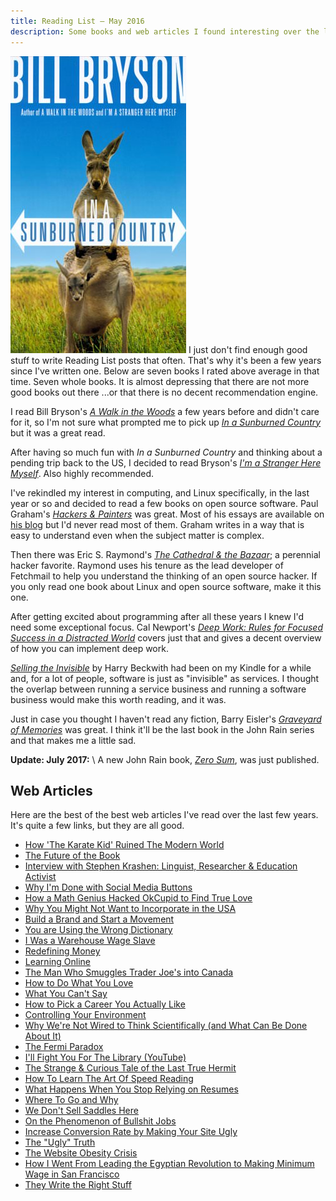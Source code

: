 ```yaml
---
title: Reading List — May 2016
description: Some books and web articles I found interesting over the last few years.
---
```


<img class="pullright" src="/images/bill-bryson-sunburned-country.jpg" alt="sunburned country book cover">
I just don't find enough good stuff to write Reading List posts that often. That's why it's been a few years since I've written one. Below are seven books I rated above average in that time. Seven whole books. It is almost depressing that there are not more good books out there ...or that there is no decent recommendation engine.

I read Bill Bryson's [_A Walk in the Woods_](http://www.amazon.com/Walk-Woods-Rediscovering-Appalachian-Official/dp/0767902521/ref=as_li_ss_tl?ie=UTF8&linkCode=ll1&linkId=36c76258c5183b31067f1d8fd5a79f97) a few years before and didn't care for it, so I'm not sure what prompted me to pick up [_In a Sunburned Country_](http://www.amazon.com/Sunburned-Country-Bill-Bryson/dp/0767903862/ref=as_li_ss_tl?ie=UTF8&linkCode=ll1&linkId=c67752892df64ba10d01f0185636d3d8) but it was a great read.

After having so much fun with _In a Sunburned Country_ and thinking about a pending trip back to the US, I decided to read Bryson's [_I'm a Stranger Here Myself_](http://www.amazon.com/Im-Stranger-Here-Myself-Returning/dp/076790382X/ref=as_li_ss_tl?ie=UTF8&linkCode=ll1&linkId=d4635b467f3a708ad5d0b96d508aec35). Also highly recommended.

I've rekindled my interest in computing, and Linux specifically, in the last year or so and decided to read a few books on open source software. Paul Graham's [_Hackers & Painters_](http://www.amazon.com/Hackers-Painters-Big-Ideas-Computer/dp/1449389554/ref=as_li_ss_tl?ie=UTF8&linkCode=ll1&linkId=d1b079597c0a0cd46242272a7bce38ce) was great. Most of his essays are available on [his blog](http://paulgraham.com/articles.html) but I'd never read most of them. Graham writes in a way that is easy to understand even when the subject matter is complex.

Then there was Eric S. Raymond's [_The Cathedral & the Bazaar_](http://www.amazon.com/Cathedral-Bazaar-Musings-Accidental-Revolutionary/dp/0596001088/ref=as_li_ss_tl?ie=UTF8&linkCode=ll1&linkId=620d7c4b4974a899e821c705b58f54cb); a perennial hacker favorite. Raymond uses his tenure as the lead developer of Fetchmail to help you understand the thinking of an open source hacker. If you only read one book about Linux and open source software, make it this one.

After getting excited about programming after all these years I knew I'd need some exceptional focus. Cal Newport's [_Deep Work: Rules for Focused Success in a Distracted World_](http://www.amazon.com/Deep-Work-Focused-Success-Distracted/dp/1455586692/ref=as_li_ss_tl?ie=UTF8&linkCode=ll1&linkId=08babad28dbf8443e6da10991667c130) covers just that and gives a decent overview of how you can implement deep work.

[_Selling the Invisible_](http://www.amazon.com/Selling-Invisible-Field-Modern-Marketing/dp/0446672319/ref=as_li_ss_tl?ie=UTF8&linkCode=ll1&linkId=c867e7173d8c7c3adcaa8eb34a4c3aca) by Harry Beckwith had been on my Kindle for a while and, for a lot of people, software is just as "invisible" as services. I thought the overlap between running a service business and running a software business would make this worth reading, and it was.

Just in case you thought I haven't read any fiction, Barry Eisler's [_Graveyard of Memories_](http://www.amazon.com/Graveyard-Memories-John-Rain-Novel/dp/1477818162/ref=as_li_ss_tl?ie=UTF8&linkCode=ll1&linkId=505250e610b7d11456a94805750276c7) was great. I think it'll be the last book in the John Rain series and that makes me a little sad.

**Update: July 2017:** \\
A new John Rain book, [_Zero Sum_](https://www.amazon.com/Zero-Sum-John-Rain-Novel-ebook/dp/B01N9OKLLG/ref=as_li_ss_tl?ie=UTF8&linkCode=ll1&linkId=a05b64d282626d7515de72ac95fa5a90), was just published.

## Web Articles

Here are the best of the best web articles I've read over the last few years. It's quite a few links, but they are all good.

 - [How 'The Karate Kid' Ruined The Modern World](http://www.cracked.com/article_18544_how-the-karate-kid-ruined-modern-world.html)
 - [The Future of the Book](https://www.samharris.org/blog/item/the-future-of-the-book)
 - [Interview with Stephen Krashen: Linguist, Researcher & Education Activist](http://l2mastery.com/blog/linguistics-and-education/methods/stephen-krashen/)
 - [Why I'm Done with Social Media Buttons](http://solomon.io/why-im-done-with-social-media-buttons/)
 - [How a Math Genius Hacked OkCupid to Find True Love](http://www.wired.com/2014/01/how-to-hack-okcupid/)
 - [Why You Might Not Want to Incorporate in the USA](https://thenitai.wordpress.com/2014/03/12/why-you-might-not-want-to-incorporate-in-the-usa/)
 - [Build a Brand and Start a Movement](http://nevernorth.com/start-a-movement/)
 - [You are Using the Wrong Dictionary](http://jsomers.net/blog/dictionary)
 - [I Was a Warehouse Wage Slave](http://www.motherjones.com/politics/2012/02/mac-mcclelland-free-online-shipping-warehouses-labor)
 - [Redefining Money](http://www.nohatdigital.com/blog/redefining-money/)
 - [Learning Online](http://christinacacioppo.com/blog/learning-online)
 - [The Man Who Smuggles Trader Joe's into Canada](http://priceonomics.com/the-man-who-smuggles-traders-joes-into-canada/)
 - [How to Do What You Love](http://www.paulgraham.com/love.html)
 - [What You Can't Say](http://www.paulgraham.com/say.html)
 - [How to Pick a Career You Actually Like](http://lifehacker.com/5978475/how-to-pick-a-career-you-actually-like)
 - [Controlling Your Environment](http://www.unfubared.com/blog/2009/05/09/controlling-your-environment/)
 - [Why We're Not Wired to Think Scientifically (and What Can Be Done About It)](http://eatingacademy.com/personal/wired-think-scientifically-can-done)
 - [The Fermi Paradox](http://waitbutwhy.com/2014/05/fermi-paradox.html)
 - [I'll Fight You For The Library (YouTube)](https://www.youtube.com/watch?v=2qXgPfMGG8E)
 - [The Strange & Curious Tale of the Last True Hermit](http://www.gq.com/story/the-last-true-hermit?printable=true)
 - [How To Learn The Art Of Speed Reading](http://thoughtcatalog.com/ryan-holiday/2015/05/how-to-learn-the-art-of-speed-reading/)
 - [What Happens When You Stop Relying on Resumes](http://blog.alinelerner.com/what-happens-when-you-stop-relying-on-resumes/)
 - [Where To Go and Why](http://pmarchive.com/guide_to_career_planning_part3.html)
 - [We Don't Sell Saddles Here](https://medium.com/@stewart/we-dont-sell-saddles-here-4c59524d650d#.5awqvtw61)
 - [On the Phenomenon of Bullshit Jobs](http://strikemag.org/bullshit-jobs/)
 - [Increase Conversion Rate by Making Your Site Ugly](http://www.conversionvoodoo.com/blog/2010/04/increase-your-conversion-rate-by-making-your-site-uglier/)
 - [The "Ugly" Truth](http://www.mrgreen.am/affiliate-marketing/the-ugly-truth/)
 - [The Website Obesity Crisis](http://idlewords.com/talks/website_obesity.htm)
 - [How I Went From Leading the Egyptian Revolution to Making Minimum Wage in San Francisco](http://priceonomics.com/how-i-went-from-leading-the-egyptian-revolution-to/)
 - [They Write the Right Stuff](http://www.fastcompany.com/28121/they-write-right-stuff)
